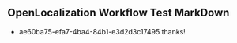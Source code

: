 ## OpenLocalization Workflow Test MarkDown
* ae60ba75-efa7-4ba4-84b1-e3d2d3c17495 
thanks!<!--HONumber=Mar16_HO3-->
